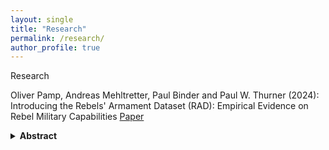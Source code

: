 ```yaml
---
layout: single
title: "Research"
permalink: /research/
author_profile: true
---
```


Research

Oliver Pamp, Andreas Mehltretter, Paul Binder and Paul W. Thurner (2024): Introducing the Rebels' Armament Dataset (RAD): Empirical Evidence on Rebel Military Capabilities [Paper](https://journals.sagepub.com/doi/10.1177/00220027241297692)


<details>
  <summary><strong>Abstract</strong></summary>

  <p>
text
  </p>
</details>




